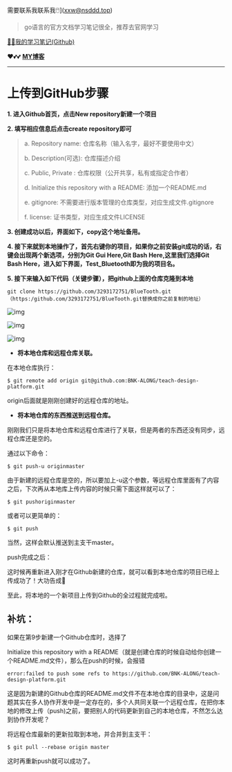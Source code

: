 需要联系我联系我🖱️](xxw@nsddd.top)

>   go语言的官方文档学习笔记很全，推荐去官网学习

[😶‍🌫️我的学习笔记(Github)](https://github.com/3293172751/CS_COURSE)

❤️💕💕 **[MY博客](https://nsddd.top)**

---

# 上传到GitHub步骤

**1.  进入Github首页，点击New repository新建一个项目**

**2.  填写相应信息后点击create repository即可**

> a.  Repository name: 仓库名称（输入名字，最好不要使用中文）
>
> b.  Description(可选): 仓库描述介绍
>
> c.  Public, Private : 仓库权限（公开共享，私有或指定合作者）
>
> d.  Initialize this repository with a README: 添加一个README.md
>
> e.  gitignore: 不需要进行版本管理的仓库类型，对应生成文件.gitignore
>
> f.   license: 证书类型，对应生成文件LICENSE

**3.  创建成功以后，界面如下，copy这个地址备用。**

**4.  接下来就到本地操作了，首先右键你的项目，如果你之前安装git成功的话，右键会出现两个新选项，分别为Git Gui Here,Git Bash Here,这里我们选择Git Bash Here，进入如下界面，Test_Bluetooth即为我的项目名。**

**5.  接下来输入如下代码（关键步骤），把github上面的仓库克隆到本地**

```
git clone https://github.com/3293172751/BlueTooth.git（https:/github.com/3293172751/BlueTooth.git替换成你之前复制的地址） 
```

![img](https://s2.loli.net/2022/03/24/3zKZfi8JWxvrQlc.jpg)

 

![img](https://s2.loli.net/2022/03/24/FQYpXEeqnr4s9LB.jpg)

 

![img](https://s2.loli.net/2022/03/24/K7rmqH9u56esnQW.jpg)

- **将本地仓库和远程仓库关联。**

在本地仓库执行：

```
$ git remote add origin git@github.com:BNK-ALONG/teach-design-platform.git
```

origin后面就是刚刚创建好的远程仓库的地址。

- **将本地仓库的东西推送到远程仓库。**

刚刚我们只是将本地仓库和远程仓库进行了关联，但是两者的东西还没有同步，远程仓库还是空的。

通过以下命令：

```
$ git push-u originmaster
```

由于新建的远程仓库是空的，所以要加上-u这个参数，等远程仓库里面有了内容之后，下次再从本地库上传内容的时候只需下面这样就可以了：

```
$ git pushoriginmaster
```

或者可以更简单的：

```
$ git push
```

当然，这样会默认推送到主支干master。

push完成之后：

 

这时候再重新进入刚才在Github新建的仓库，就可以看到本地仓库的项目已经上传成功了！大功告成🎉

至此，将本地的一个新项目上传到Github的全过程就完成啦。



## 补坑：

如果在第9步新建一个Github仓库时，选择了

Initialize this repository with a README（就是创建仓库的时候自动给你创建一个README.md文件），那么在push的时候，会报错

```
error:failed to push some refs to https://github.com/BNK-ALONG/teach-design-platform.git
```

这是因为新建的Github仓库的README.md文件不在本地仓库的目录中，这是问题其实在多人协作开发中是一定存在的，多个人共同关联一个远程仓库，在把你本地的修改上传（push)之前，要把别人的代码更新到自己的本地仓库，不然怎么达到协作开发呢？

将远程仓库最新的更新拉取到本地，并合并到主支干：

```
$ git pull --rebase origin master
```

这时再重新push就可以成功了。

